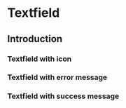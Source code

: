 # Textfield

## Introduction


<Playground>
  <template>
    <p-textfield label="Some label">
      <input type="text" name="some-name" placeholder="Some placeholder text"/>
    </p-textfield>
  </template>
</Playground>


### Textfield with icon
<Playground>
  <template>
    <p-textfield label="Some label" icon="calender">
      <input type="text" name="some-name" placeholder="Some placeholder text"/>
    </p-textfield>
  </template>
</Playground>

### Textfield with error message
<Playground>
  <template>
    <p-textfield label="Some label" status="error" message="Your phone number is not valid.">
      <input type="number" name="some-name" value="01722345678" />
    </p-textfield>
  </template>
</Playground>

### Textfield with success message
<Playground>
  <template>
    <p-textfield label="Some label" status="success" message="Your phone number is valid.">
      <input type="number" name="some-name" value="01722345678" />
    </p-textfield>
  </template>
</Playground>